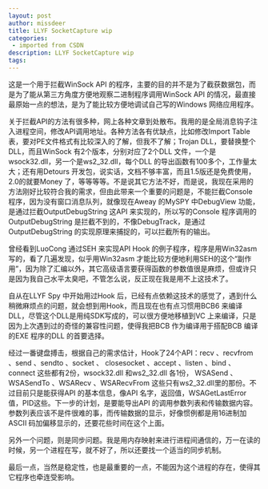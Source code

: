 ```yaml
---
layout: post
author: missdeer
title: LLYF SocketCapture wip
categories: 
 - imported from CSDN
description: LLYF SocketCapture wip
tags: 
---
```


这是一个用于拦截WinSock API 的程序，主要的目的并不是为了截获数据包，而是为了能从第三方角度方便地观察二进制程序调用WinSock API 的情况，最直接最原始一点的想法，是为了能比较方便地调试自己写的Windows 网络应用程序。

关于拦截API的方法有很多种，网上各种文章到处散布。我用的是全局消息钩子注入进程空间，修改API调用地址。各种方法各有优缺点，比如修改Import Table 表，要对PE文件格式有比较深入的了解，但我不了解；Trojan DLL，要替换整个DLL，而且WinSock 有2个版本，分别对应了2个DLL 文件，一个是wsock32.dll，另一个是ws2\_32.dll，每个DLL 的导出函数有100多个，工作量太大；还有用Detours 开发包，说实话，文档不够丰富，而且1.5版还是免费使用，2.0的就要Money 了，等等等等。不是说其它方法不好，而是说，我现在采用的方法刚好比较符合我的需求，但由此带来一个重要的问题是，不能拦截Console 程序，因为没有窗口消息队列，就像现在Aweay 的MySPY 中DebugView 功能，是通过拦截OutputDebugString 这API 来实现的，所以写的Console 程序调用的OutputDebugString 是拦截不到的，不像DebugTrack，是通过OutputDebugString 的实现原理来捕捉的，可以拦截所有的输出。

曾经看到LuoCong 通过SEH 来实现API Hook 的例子程序，程序是用Win32asm 写的，看了几遍发现，似乎用Win32asm 才能比较方便地利用SEH的这个“副作用”，因为除了汇编以外，其它高级语言要获得函数的参数值很是麻烦，但或许只是因为我自己水平太臭吧，不管怎么说，反正现在我是用不上这技术了。

自从在LLYF Spy 中开始用过Hook 后，已经有点依赖这技术的感觉了，遇到什么稍微麻烦点的问题，就会想到用Hook，而且现在也有点习惯用BCB6 来编译DLL，尽管这个DLL是用纯SDK写成的，可以很方便地移植到VC 上来编译，只是因为上次遇到过的奇怪的兼容性问题，使得我把BCB 作为编译用于搭配BCB 编译的EXE 程序的DLL 的首要选择。

经过一番键盘搏击，根据自己的需求估计，Hook了24个API：recv 、recvfrom 、send 、sendto 、socket 、 closesocket 、accept 、listen 、bind 、connect 这些都有2份，wsock32.dll 和ws2\_32.dll 各1份， WSASend 、WSASendTo 、WSARecv 、WSARecvFrom 这些只有ws2\_32.dll里的那份。不过目前只是能获得API 的基本信息，像API 名字，返回值，WSAGetLastError值，PID这些。下一步的计划，是要能导出API 的调用参数列表和传输数据内容。参数列表应该不是件很难的事，而传输数据的显示，好像惯例都是用16进制加ASCII 码加偏移显示的，还要花些时间在这个上面。

另外一个问题，则是同步问题。我是用内存映射来进行进程间通信的，万一在读的时候，另一个进程在写，就不好了，所以还要找一个适当的同步机制。

最后一点，当然是稳定性，也是最重要的一点，不能因为这个进程的存在，使得其它程序也牵连受影响。
